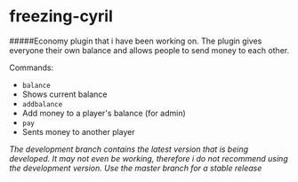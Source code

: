 # freezing-cyril

#####Economy plugin that i have been working on. The plugin gives everyone their own balance and allows people to send money to each other.

Commands:
- `balance`
 - Shows current balance
- `addbalance`
 - Add money to a player's balance (for admin)
- `pay`
 - Sents money to another player

*The development branch contains the latest version that is being developed. It may not even be working, therefore i do not recommend using the development version. Use the master branch for a stable release*
